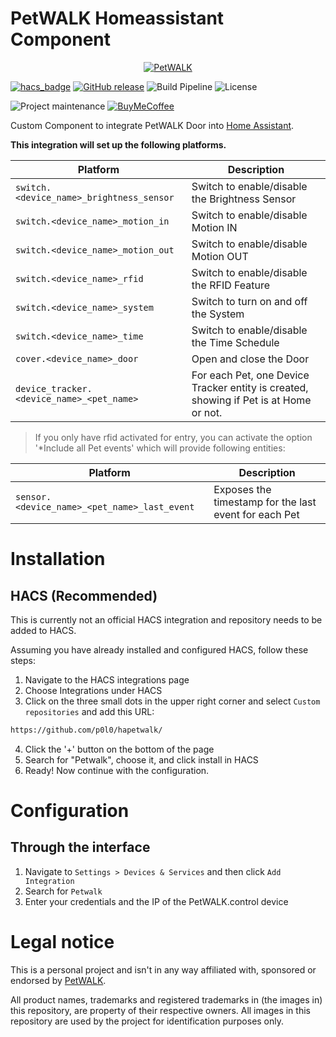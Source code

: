 # PetWALK Homeassistant Component

<p align="center">
    <a href="https://www.petwalk.at" target="_blank"><img src="https://www.petwalk.at/downloads_public/press/pics/petWALK-logo_(en).jpg" alt="PetWALK" /></a>
</p>

[![hacs_badge](https://img.shields.io/badge/HACS-Custom-41BDF5.svg)](https://github.com/hacs/integration)
[![GitHub release](https://img.shields.io/github/release/p0l0/hapetwalk)](https://github.com/p0l0/hapetwalk/releases)
![Build Pipeline](https://img.shields.io/github/workflow/status/p0l0/hapetwalk/validate)
![License](https://img.shields.io/github/license/p0l0/hapetwalk)

![Project maintenance](https://img.shields.io/badge/maintainer-%40p0l0-blue.svg)
[![BuyMeCoffee](https://img.shields.io/badge/buy%20me%20a%20coffee-donate-yellow.svg)](https://www.buymeacoffee.com/p0l0)

Custom Component to integrate PetWALK Door into [Home Assistant](https://www.home-assistant.io/).

**This integration will set up the following platforms.**

| Platform                                  | Description                                                                           |
|-------------------------------------------|---------------------------------------------------------------------------------------|
| `switch.<device_name>_brightness_sensor`  | Switch to enable/disable the Brightness Sensor                                        |
| `switch.<device_name>_motion_in`          | Switch to enable/disable Motion IN                                                    |
| `switch.<device_name>_motion_out`         | Switch to enable/disable Motion OUT                                                   |
| `switch.<device_name>_rfid`               | Switch to enable/disable the RFID Feature                                             |
| `switch.<device_name>_system`             | Switch to turn on and off the System                                                  |
| `switch.<device_name>_time`               | Switch to enable/disable the Time Schedule                                            |
| `cover.<device_name>_door`                | Open and close the Door                                                               |
| `device_tracker.<device_name>_<pet_name>` | For each Pet, one Device Tracker entity is created, showing if Pet is at Home or not. |

> If you only have rfid activated for entry, you can activate the option '*Include all Pet events' which will provide following entities:

| Platform                                     | Description                                           |
|----------------------------------------------|-------------------------------------------------------|
| `sensor.<device_name>_<pet_name>_last_event` | Exposes the timestamp for the last event for each Pet |

# Installation
## HACS (Recommended)
This is currently not an official HACS integration and repository needs to be added to HACS.

Assuming you have already installed and configured HACS, follow these steps:

1. Navigate to the HACS integrations page
2. Choose Integrations under HACS
3. Click on the three small dots in the upper right corner and select `Custom repositories` and add this URL:
```bash
https://github.com/p0l0/hapetwalk/
```
4. Click the '+' button on the bottom of the page
5. Search for "Petwalk", choose it, and click install in HACS
6. Ready! Now continue with the configuration.

# Configuration

## Through the interface
1. Navigate to `Settings > Devices & Services` and then click `Add Integration`
2. Search for `Petwalk`
4. Enter your credentials and the IP of the PetWALK.control device

# Legal notice
This is a personal project and isn't in any way affiliated with, sponsored or endorsed by [PetWALK](https://www.petwalk.at/).

All product names, trademarks and registered trademarks in (the images in) this repository, are property of their respective owners. All images in this repository are used by the project for identification purposes only.